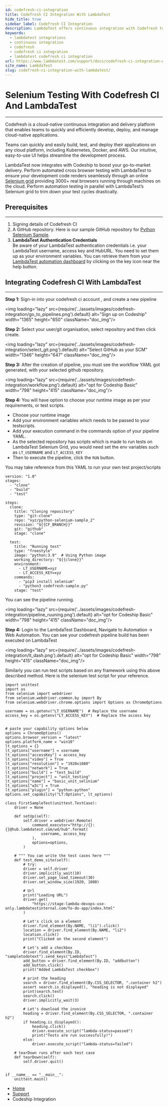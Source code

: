 ```yaml
---
id: codefresh-ci-integration
title: Codefresh CI Integration With LambdaTest
hide_title: true
sidebar_label: Codefresh CI Integration
description: LambdaTest offers continuous integration with Codefresh to ease your automated cross browser testing process through their Selenium grid consisting more than 3000+ browsers.
keywords:
  - lambdatest integrations
  - continuous integration
  - codefresh
  - codefresh ci integration
  - lambdatest codefresh ci integration
url: https://www.lambdatest.com/support/docs/codefresh-ci-integration-with-lambdatest/
site_name: LambdaTest
slug: codefresh-ci-integration-with-lambdatest/
---
```


<script type="application/ld+json"
      dangerouslySetInnerHTML={{ __html: JSON.stringify({
       "@context": "https://schema.org",
        "@type": "BreadcrumbList",
        "itemListElement": [{
          "@type": "ListItem",
          "position": 1,
          "name": "LambdaTest",
          "item": "https://www.lambdatest.com"
        },{
          "@type": "ListItem",
          "position": 2,
          "name": "Support",
          "item": "https://www.lambdatest.com/support/docs/"
        },{
          "@type": "ListItem",
          "position": 3,
          "name": "Codefresh CI Integration",
          "item": "https://www.lambdatest.com/support/docs/codefresh-ci-integration-with-lambdatest/"
        }]
      })
    }}
></script>

# Selenium Testing With Codefresh CI And LambdaTest
* * *
Codefresh is a cloud-native continuous integration and delivery platform that enables teams to quickly and efficiently develop, deploy, and manage cloud-native applications.

Teams can quickly and easily build, test, and deploy their applications on any cloud platform, including Kubernetes, Docker, and AWS. Our intuitive, easy-to-use UI helps streamline the development process.

LambdaTest now integrates with Codeship to boost your go-to-market delivery. Perform automated cross browser testing with LambdaTest to ensure your development code renders seamlessly through an online [Selenium grid](https://www.lambdatest.com/blog/why-selenium-grid-is-ideal-for-automated-browser-testing/) providing 3000+ real browsers running through machines on the cloud. Perform automation testing in parallel with LambdaTest’s Selenium grid to trim down your test cycles drastically.

## Prerequisites
***
1. Signing details of Codefresh CI
2. A GitHub repository. Here is our sample GitHub repository for [Python Selenium Sample](https://github.com/LambdaTest/python-selenium-sample.git).
3. **LambdaTest Authentication Credentials**   
    Be aware of your LambdaTest authentication credentials i.e. your LambdaTest username, access key and HubURL. You need to set them up as your environment variables. You can retrieve them from your [LambdaTest automation dashboard](https://automation.lambdatest.com/) by clicking on the key icon near the help button.
    

## Integrating Codefresh CI With LambdaTest
***
**Step 1:** Sign-in into your codefresh ci account , and create a new pipeline

<img loading="lazy" src={require('../assets/images/codefresh-integration/go_to_pipelines.png').default} alt="Sign up on Codeship" width="1365" height="650" className="doc_img"/>

**Step 2:** Select your user/git organisation, select repository and then click create.

<img loading="lazy" src={require('../assets/images/codefresh-integration/select_git.png').default} alt="Select GitHub as your SCM" width="1346" height="647" className="doc_img"/>


**Step 3:** After the creation of pipeline, you must see the workflow YAML got generated, with your selected github repository.

<img loading="lazy" src={require('../assets/images/codefresh-integration/workflow.png').default} alt="opt for Codeship Basic" width="798" height="415" className="doc_img"/>

**Step 4:** You will have option to choose your runtime image as per your requirements, or test scripts.
  - Choose your runtime image
  - Add your environment variables which needs to be passed to your testscripts.
  - Add your execution command in the commands option of your pipeline YAML.
  - As the selected repository has scripts which is made to run tests on LambdaTest Selenium Grid, you would need 
    set the env variables such as ```LT_USERNAME``` and ```LT_ACCESS_KEY```
  - Then to execute the pipeline, click the ```RUN``` button.

You may take reference from this YAML to run your own test project/scripts
```
version: "1.0"
stages:
  - "clone"
  - "build"
  - "test"

steps:
  clone:
    title: "Cloning repository"
    type: "git-clone"
    repo: "xyz/python-selenium-sample_2"
    revision: "${{CF_BRANCH}}"
    git: "github"
    stage: "clone"

  test:
    title: "Running test"
    type: "freestyle"
    image: "python:3.9"  # Using Python image
    working_directory: "${{clone}}"
    environment:
      - LT_USERNAME=xyz
      - LT_ACCESS_KEY=xyz
    commands:
      - "pip3 install selenium"
      - "python3 codefresh-sample.py"
    stage: "test"

```

You can see the pipeline running.

<img loading="lazy" src={require('../assets/images/codefresh-integration/pipeline_ruuning.png').default} alt="opt for Codeship Basic" width="798" height="415" className="doc_img"/>

**Step 4:** Login to the LambdaTest Dashboard, Navigate to Automation -> Web Automation. You can see your codefresh pipeline build has been executed on LambdaTest

<img loading="lazy" src={require('../assets/images/codefresh-integration/lt_dash.png').default} alt="opt for Codeship Basic" width="798" height="415" className="doc_img"/>

Similarly you can run test scripts based on any framework using this above described method.
Here is the selenium test script for your reference.

```
import unittest
import os
from selenium import webdriver
from selenium.webdriver.common.by import By
from selenium.webdriver.chrome.options import Options as ChromeOptions

username = os.getenv("LT_USERNAME")  # Replace the username
access_key = os.getenv("LT_ACCESS_KEY")  # Replace the access key


# paste your capability options below
options = ChromeOptions()
options.browser_version = "latest"
options.platform_name = "win10"
lt_options = {}
lt_options["username"] = username
lt_options["accessKey"] = access_key
lt_options["video"] = True
lt_options["resolution"] = "1920x1080"
lt_options["network"] = True
lt_options["build"] = "test_build"
lt_options["project"] = "unit_testing"
lt_options["name"] = "basic_unit_selinium"
lt_options["w3c"] = True
lt_options["plugin"] = "python-python"
options.set_capability("LT:Options", lt_options)

class FirstSampleTest(unittest.TestCase):
    driver = None

    def setUp(self):
        self.driver = webdriver.Remote(
            command_executor="http://{}:{}@hub.lambdatest.com/wd/hub".format(
                username, access_key
            ),
            options=options,
        )

    # """ You can write the test cases here """
    def test_demo_site(self):
        # try:
        driver = self.driver
        driver.implicitly_wait(10)
        driver.set_page_load_timeout(30)
        driver.set_window_size(1920, 1080)

        # Url
        print("Loading URL")
        driver.get(
            "https://stage-lambda-devops-use-only.lambdatestinternal.com/To-do-app/index.html"
        )

        # Let's click on a element
        driver.find_element(By.NAME, "li1").click()
        location = driver.find_element(By.NAME, "li2")
        location.click()
        print("Clicked on the second element")

        # Let's add a checkbox
        driver.find_element(By.ID, "sampletodotext").send_keys("LambdaTest")
        add_button = driver.find_element(By.ID, "addbutton")
        add_button.click()
        print("Added LambdaTest checkbox")

        # print the heading
        search = driver.find_element(By.CSS_SELECTOR, ".container h2")
        assert search.is_displayed(), "heading is not displayed"
        print(search.text)
        search.click()
        driver.implicitly_wait(3)

        # Let's download the invoice
        heading = driver.find_element(By.CSS_SELECTOR, ".container h2")
        if heading.is_displayed():
            heading.click()
            driver.execute_script("lambda-status=passed")
            print("Tests are run successfully!")
        else:
            driver.execute_script("lambda-status=failed")

    # tearDown runs after each test case
    def tearDown(self):
        self.driver.quit()


if __name__ == "__main__":
    unittest.main()
```


<nav aria-label="breadcrumbs">
  <ul className="breadcrumbs">
    <li className="breadcrumbs__item">
      <a className="breadcrumbs__link" href="https://www.lambdatest.com">
        Home
      </a>
    </li>
    <li className="breadcrumbs__item">
      <a className="breadcrumbs__link" target="_self" href="https://www.lambdatest.com/support/docs/">
        Support
      </a>
    </li>
    <li className="breadcrumbs__item breadcrumbs__item--active">
      <span className="breadcrumbs__link">
        Codeship Integration
      </span>
    </li>
  </ul>
</nav>